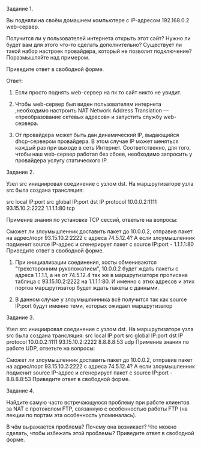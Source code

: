 Задание 1.


Вы подняли на своём домашнем компьютере с IP-адресом 192.168.0.2 web-сервер.

Получится ли у пользователей интернета открыть этот сайт?
Нужно ли будет вам для этого что-то сделать дополнительно?
Существует ли такой набор настроек провайдера, который не позволит подключение?
Поразмышляйте над примером.

Приведите ответ в свободной форме.


Ответ:

1) Если просто поднять web-сервер на пк то сайт никто не увидит.

2) Чтобы web-сервер был виден пользователям интернета ,необходимо настроить NAT Network Address Translation — «преобразование сетевых адресов» и запустить службу web-сервера.

3) От провайдера может быть дан динамический IP, выдающийся dhcp-сервером провайдера. В этом случае IP может меняться каждый раз при выходе в сеть Интернет. Соответственно, для того, чтобы наш web-сервер работал без сбоев, необходимо запросить у провайдера услугу статического IP.

Задание 2.


Узел src инициировал соединение с узлом dst.
На маршрутизаторе узла src была создана трансляция:

src local IP:port	src global IP:port	dst IP	protocol
10.0.0.2:1111	93.15.10.2:2222	1.1.1.1:80	tcp

Применив знания по установке TCP сессий, ответьте на вопросы:

Сможет ли злоумышленник доставить пакет до 10.0.0.2, отправив пакет на адрес/порт 93.15.10.2:2222 с адреса 74.5.12.4?
А если злоумышленник подменит source IP-адрес и сгенерирует пакет с source IP:port - 1.1.1.1:80
Приведите ответ в свободной форме.

1) При инициализации соединения, хосты обмениваются "трехсторонним рукопожатием", 10.0.0.2 будет ждать пакеты с адреса 1.1.1.1, а не от 74.5.12.4 так же в маршрутизаторе прописана таблица  с 93.15.10.2:2222 на 1.1.1.1:80. И именно с этих адресов и этих портов маршрутизатор будет ждать пакеты с данными.

2) В данном случае у злоумышлинника всё получится так как source IP:port будут именно теми, которых ожидает маршрутизатор

Задание 3.


Узел src инициировал соединение с узлом dst.
На маршрутизаторе узла src была создана трансляция:
src local IP:port	src global IP:port	dst IP	protocol
10.0.0.2:1111	93.15.10.2:2222	8.8.8.8:53	udp
Применив знания по работе UDP, ответьте на вопросы:

Сможет ли злоумышленник доставить пакет до 10.0.0.2, отправив пакет на адрес/порт 93.15.10.2:2222 с адреса 74.5.12.4?
А если злоумышленник подменит source IP-адрес и сгенерирует пакет с source IP:port - 8.8.8.8:53
Приведите ответ в свободной форме.

Задание 4.


Найдите самую часто встречающуюся проблему при работе клиентов за NAT с протоколом FTP, связанную с особенностью работы FTP (на лекции по портам эта особенность упоминалась).

В чём выражается проблема?
Почему она возникает?
Что можно сделать, чтобы избежать этой проблемы?
Приведите ответ в свободной форме.
